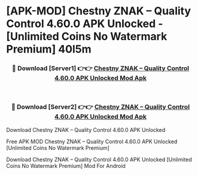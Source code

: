 # [APK-MOD] Chestny ZNAK – Quality Control 4.60.0 APK Unlocked - [Unlimited Coins No Watermark Premium] 40l5m



<div align="center">
<h3>🔴 Download [Server1] 👉👉 <a href="https://momento.my/?title=Chestny_ZNAK_–_Quality_Control_4.60.0_APK_Unlocked">Chestny ZNAK – Quality Control 4.60.0 APK Unlocked Mod Apk</a></h3><br>

<h3>🔴 Download [Server2] 👉👉 <a href="https://momento.my/?title=Chestny_ZNAK_–_Quality_Control_4.60.0_APK_Unlocked">Chestny ZNAK – Quality Control 4.60.0 APK Unlocked Mod Apk</a></h3>
</div>



Download Chestny ZNAK – Quality Control 4.60.0 APK Unlocked 

Free APK MOD Chestny ZNAK – Quality Control 4.60.0 APK Unlocked [Unlimited Coins No Watermark Premium]

Download Chestny ZNAK – Quality Control 4.60.0 APK Unlocked [Unlimited Coins No Watermark Premium] Mod For Android

